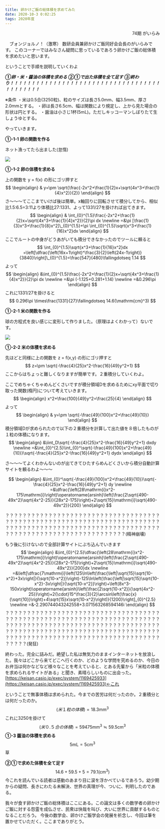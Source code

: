 ```yaml
---
title: 卵かけご飯の総体積を求めてみた
date: 2020-10-3 0:02:25
tags: 2020年度
---
```


<div style="text-align: right">74期 がいらみ</div>

　ブォンジョルノ！（激寒） 数研会員兼卵かけご飯同好会会長のがいらみです。
このコーナーではみなさん疑問に思っているであろう卵かけご飯の総体積を求めたいと思います。

ということで手順を説明していくわよ

***①卵・米・醤油の体積を求める***
***②①で出た体積を全て足す***
***③終わり！！！！！！！！！！！！！！！！！！！！！！！！！！！！！！！！！！！！！！！！！！！***

※条件
・米は0.5合(3250粒)、粒のサイズは長さ5.0mm、幅3.5mm、厚さ2.0mmとする。
・卵は長さ6.5cm、幅は関数により規定し、上から見た場合の形状は円とする。
・醤油は小さじ1杯(5mL)。ただしキッコーマンしぼりたて生しょうゆとする。

やっていきます。

**①-1-1 卵の関数を作る**

ネット漁ってたら出ました(怠惰)

![](https://jormta.sn.files.1drv.com/y4mCBZ6_N5RDOfOav4iMDyIapYBnxXfH0gOGs5wJVt2RvOnzf6z0jTmbHZSERtEzXiPzQIJU5PSpXISxymgDj9GCF9t88v6VxdZB13mWUT23czDuoHO8jMyCXczS7Vgc15j6wKY7Kwxm7_DddFcQgPvp-n6HYetWQrqzEARMHg9ff40N_jlNzdssoZlLaQJF5rFZ2_38Z_97UUftXLbEiycgA?width=1695&height=860&cropmode=none)

**①-1-2 卵の体積を求める**

上の関数を y = f(x) の形にゴリ押すと
$$
\begin{align}
&  y=\pm \sqrt{\frac{-2x^2+\frac{1}{2}x+\sqrt{4x^3+\frac{1}{4}x^2}}{2}}
\end{align}
$$
さ～～～てここまでいけば後は簡単。x軸回りに回転させて積分してから、相似比1.5:6.5=3:11より体積比27:1331、よって1331/27を掛ければ出てきます。
$$
\begin{align}
& \int_{0}^{1.5}\frac{-2x^2+\frac{1}{2}x+\sqrt{4x^3+\frac{1}{4}x^2}}{2}\pi dx \newline
=&\pi [\frac{1}{3}x^3+\frac{1}{8}x^2]\_{0}^{1.5}+\pi \int_{0}^{1.5}\sqrt{x^3+\frac{1}{16}x^2}dx
\end{align}
$$
ここでルートの中身がどうあがいても積分できなかったのでツールに頼ると
$$
\int_{0}^{1.5}\sqrt{x^3+\frac{1}{16}x^2}dx =\left[\dfrac{\left(16x+1\right)^\frac{3}{2}\left(24x-1\right)}{3840}\right]\_{0}^{1.5}=\frac{547}{480}\fallingdotseq 1.14
$$
よって
$$
\begin{align}
&\int_{0}^{1.5}\frac{-2x^2+\frac{1}{2}x+\sqrt{4x^3+\frac{1}{4}x^2}}{2}\pi dx \newline
=&\pi (-1.125+0.281+1.14) \newline
=&0.296\pi 
\end{align}
$$
これに1331/27を掛けると
$$
0.296\pi \times\frac{1331}{27}\fallingdotseq 14.6(\mathrm{cm}^3)
$$


**①-2-1 米の関数を作る**

球の方程式を良い感じに変形して作りました。（原理はよくわかって）ないです。

![](https://loox2a.sn.files.1drv.com/y4mS7QcHFDkzWavMANKPu6_PvM1Cglyf3XTQ0EUVZrK9Bgx6eBq8CWgrSpL1c22Tkqu2y3buy28FEu3CjfTAjDOFfInFztscfiJ1N9_bxne1CDWDdY30YzhOkRQlpBLE_TmWsFY9OAmVpi97fQJ9LhHK1NfFgBR6U-aEZkh_yWU-PVu8PAFiHY5r-on4Bd03uX2yL3aps5YJq4tGONzdMR9-Q?width=2316&height=1386&cropmode=none)

**①-2-2 米の体積を求める**

先ほどと同様に上の関数を z = f(x,y) の形にゴリ押すと
$$
z=\pm \sqrt{-\frac{4}{25}x^2-\frac{16}{49}y^2+1}
$$
ここからはちょっと難しくなりますが簡単です。２重積分していくわよ。

ここでめちゃくちゃめんどくさいですが積分領域Dを求めるためにxy平面で切り取った関数(楕円)について考えていきます。
$$
\begin{align}
x^2+\frac{100}{49}y^2=\frac{25}{4}
\end{align}
$$
よって
$$
\begin{align}
& y=\pm \sqrt{-\frac{49}{100}x^2+\frac{49}{10}}
\end{align}
$$
積分領域Dが求められたので以下の２重積分を計算して出た値を８倍したものが１粒の体積になります。
$$
\begin{align}
&\iint_D\sqrt{-\frac{4}{25}x^2-\frac{16}{49}y^2+1} dxdy \newline
=&\int_{0}^{2.5}\int_{0}^\sqrt{-\frac{49}{100}x^2+\frac{49}{10}}\sqrt{-\frac{4}{25}x^2-\frac{16}{49}y^2+1} dydx 
\end{align}
$$

さ～～～てよくわかんないのが出てきてひたすらめんどくさいから積分自動計算サイトを頼るわよ～～～


$$
\begin{align}
&\int_{0}^\sqrt{-\frac{49}{100}x^2+\frac{49}{10}}\sqrt{-\frac{4}{25}x^2-\frac{16}{49}y^2+1} dy \newline
=&\dfrac{\left(28\mathrm{i}x^2-175\mathrm{i}\right)\operatorname{arsinh}\left(\frac{2\sqrt{490-49x^2}\sqrt{4x^2-25}}{28x^2-175}\right)+2\sqrt{15}\mathrm{i}\sqrt{490-49x^2}}{200}
\end{align}
$$

？？？？？？？？？？？？？？？？？？？？？？？？？？？？？？？？？？？？？？？？？？？？？？？？？？？？？？？？？？？？？？？？？？？？？？？？？？？？？？？？？？？？？？？？？？？？？？？？？？？？？？？？？？？？？？？？？？？？？？？？？？？？？？？？？？？？？？？？(精神崩壊)

もう後に引けないので全部計算サイトにぶち込んでいきます
$$
\begin{align}
&\int_{0}^{2.5}\dfrac{\left(28\mathrm{i}x^2-175\mathrm{i}\right)\operatorname{arsinh}\left(\frac{2\sqrt{490-49x^2}\sqrt{4x^2-25}}{28x^2-175}\right)+2\sqrt{15}\mathrm{i}\sqrt{490-49x^2}}{200}dx \newline
=&\left[\dfrac{7\mathrm{i}\left(125\ln\left(\frac{\left|\sqrt{15}\sqrt{10-x^2}+3x\right|}{\sqrt{10-x^2}}\right)-125\ln\left(\frac{\left|\sqrt{15}\sqrt{10-x^2}-3x\right|}{\sqrt{10-x^2}}\right)+\left(8x^3-150x\right)\operatorname{arsinh}\left(\frac{2\sqrt{10-x^2}}{\sqrt{4x^2-25}}\right)+2{\cdot}15^\frac{3}{2}\arcsin\left(\frac{x}{\sqrt{10}}\right)+4\sqrt{15}x\sqrt{10-x^2}\right)}{1200}\right]_{0}^{2.5} \newline
=&-2.290744043242558+3.071563268594146i
\end{align}
$$
？？？？？？？？？？？？？？？？？？？？？？？？？？？？？？？？？？？？？？？？？？？？？？？？？？？？？？？？？？？？？？？？？？？？？？？？？？？？？？？？？？？？？？？？？？？？？？？？？？？？？？？？？？？？？？？？？？？？？？？？？？？？？？？？？？？？？？？？？？？？？？？？？？？？？？？？？？？？？？？？？？？？？？？？？？？？？？？？？？？？？？？？？(発狂)

終わった。完全に詰みだ。絶望した私は無気力のままインターネットを放浪した。我々はどこから来てどこへ行くのか、どのような学問を究めるのか、今日のお弁当は何かなどなど様々なことを考えていると、とある先輩から「米粒の体積を求められるサイトがある」と聞き、素晴らしいものに出会った。
[https://keisan.casio.jp/exec/system/1169425933](https://keisan.casio.jp/exec/system/1169425933)←これ

ということで無事体積は求められた。今までの苦労は何だったのか。２重積分とは何だったのか。
$$
(米１粒の体積)=18.3\mathrm{mm}^3
$$
これに3250を掛けて
$$
(米０.５合の体積)=59475\mathrm{mm}^3\fallingdotseq 59.5\mathrm{cm}^3
$$
**①-3 醤油の体積を求める**
$$
5\mathrm{mL}=5\mathrm{cm}^3
$$
草


**②①で求めた体積を全て足す**
$$
14.6+59.5+5=79.1(\mathrm{cm}^3)
$$
今これを読んでいる読者は感動のあまり目に涙を浮かべているであろう。幼少期からの疑問、長きにわたる未解決、世界の真理が今、ついに、判明したのである。

我々が食す卵かけご飯の総体積はここにある。この論文は多くの数学者の卵かけご飯に対する怨霊を成仏させ、民衆は快哉を叫び、大いに世界に貢献するものとなることだろう。
今後の数学会、卵かけご飯学会の発展を祈念し、今回は筆を置かせていただく。ここまでありがとう。